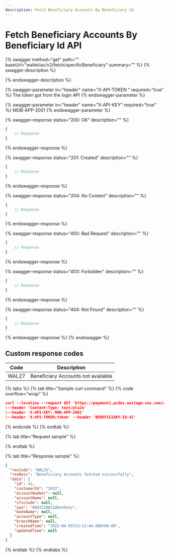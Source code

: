 ```yaml
---
description: Fetch Beneficiary Accounts By Beneficiary Id
---
```


# Fetch Beneficiary Accounts By Beneficiary Id API

{% swagger method="get" path="" baseUrl="<domain>wallet/ac/v2/fetch/specificBeneficiary" summary="" %}
{% swagger-description %}

{% endswagger-description %}

{% swagger-parameter in="header" name="X-API-TOKEN  " required="true" %}
The token got from the login API
{% endswagger-parameter %}

{% swagger-parameter in="header" name="X-API-KEY" required="true" %}
MOB-APP-2001
{% endswagger-parameter %}

{% swagger-response status="200: OK" description="" %}
```javascript
{
    // Response
}
```
{% endswagger-response %}

{% swagger-response status="201: Created" description="" %}
```javascript
{
    // Response
}
```
{% endswagger-response %}

{% swagger-response status="204: No Content" description="" %}
```javascript
{
    // Response
}
```
{% endswagger-response %}

{% swagger-response status="400: Bad Request" description="" %}
```javascript
{
    // Response
}
```
{% endswagger-response %}

{% swagger-response status="403: Forbidden" description="" %}
```javascript
{
    // Response
}
```
{% endswagger-response %}

{% swagger-response status="404: Not Found" description="" %}
```javascript
{
    // Response
}
```
{% endswagger-response %}
{% endswagger %}

## Custom response codes

| Code   | Description                         |
| ------ | ----------------------------------- |
| ​WAL27 | ​Beneficiary Accounts not available |

{% tabs %}
{% tab title="Sample curl command" %}
{% code overflow="wrap" %}
```json
curl --location --request GET 'https://payment1.pcdev.enstage-sas.com/wallet/ac/v1/fetch/specificBeneficiary'
\--header 'Content-Type: text/plain'
\--header 'X-API-KEY: MOB-APP-2001'
\--header 'X-API-TOKEN:token' --header 'BENEFICIARY-ID:42'​
```
{% endcode %}
{% endtab %}

{% tab title="Request sample" %}

{% endtab %}

{% tab title="Response sample" %}
```json
{
  "resCode": "WAL25",
  "resDesc": "Beneficiary Accounts fetched successfully",
  "data": {
    "id": 42,
    "customerId": "2022",
    "accountNumber": null,
    "accountName": null,
    "ifscCode": null,
    "vpa": "8892239811@bankezy",
    "bankName": null,
    "accountType": null,
    "branchName": null,
    "createdTime": "2022-04-05T13:13:44.000+00:00",
    "updatedTime": null
  }
}
```
{% endtab %}
{% endtabs %}
